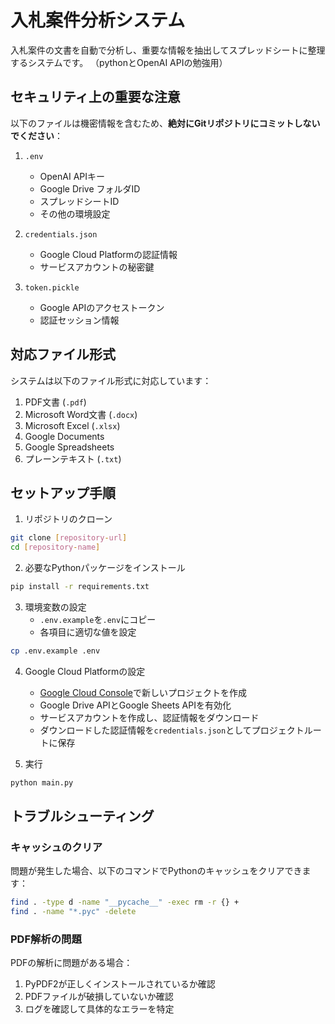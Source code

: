 # 入札案件分析システム

入札案件の文書を自動で分析し、重要な情報を抽出してスプレッドシートに整理するシステムです。
（pythonとOpenAI APIの勉強用）

## セキュリティ上の重要な注意

以下のファイルは機密情報を含むため、**絶対にGitリポジトリにコミットしないでください**：

1. `.env`
   - OpenAI APIキー
   - Google Drive フォルダID
   - スプレッドシートID
   - その他の環境設定

2. `credentials.json`
   - Google Cloud Platformの認証情報
   - サービスアカウントの秘密鍵

3. `token.pickle`
   - Google APIのアクセストークン
   - 認証セッション情報

## 対応ファイル形式

システムは以下のファイル形式に対応しています：

1. PDF文書 (`.pdf`)
2. Microsoft Word文書 (`.docx`)
3. Microsoft Excel (`.xlsx`)
4. Google Documents
5. Google Spreadsheets
6. プレーンテキスト (`.txt`)

## セットアップ手順

1. リポジトリのクローン
```bash
git clone [repository-url]
cd [repository-name]
```

2. 必要なPythonパッケージをインストール
```bash
pip install -r requirements.txt
```

3. 環境変数の設定
   - `.env.example`を`.env`にコピー
   - 各項目に適切な値を設定
```bash
cp .env.example .env
```

4. Google Cloud Platformの設定
   - [Google Cloud Console](https://console.cloud.google.com/)で新しいプロジェクトを作成
   - Google Drive APIとGoogle Sheets APIを有効化
   - サービスアカウントを作成し、認証情報をダウンロード
   - ダウンロードした認証情報を`credentials.json`としてプロジェクトルートに保存

5. 実行
```bash
python main.py
```

## トラブルシューティング

### キャッシュのクリア
問題が発生した場合、以下のコマンドでPythonのキャッシュをクリアできます：
```bash
find . -type d -name "__pycache__" -exec rm -r {} +
find . -name "*.pyc" -delete
```

### PDF解析の問題
PDFの解析に問題がある場合：
1. PyPDF2が正しくインストールされているか確認
2. PDFファイルが破損していないか確認
3. ログを確認して具体的なエラーを特定
